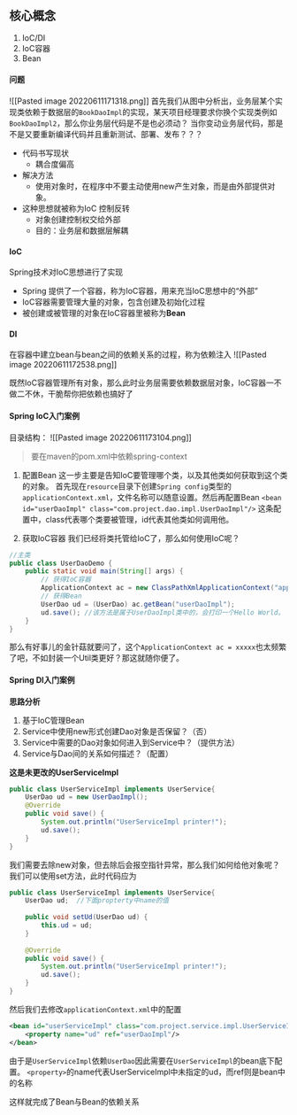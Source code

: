 ## 核心概念
1. IoC/DI
2. IoC容器
3. Bean

#### 问题
![[Pasted image 20220611171318.png]]
首先我们从图中分析出，业务层某个实现类依赖于数据层的`BookDaoImpl`的实现，某天项目经理要求你换个实现类例如`BookDaoImpl2`，那么你业务层代码是不是也必须动？
当你变动业务层代码，那是不是又要重新编译代码并且重新测试、部署、发布？？？

- 代码书写现状
	- 耦合度偏高
- 解决方法
	- 使用对象时，在程序中不要主动使用new产生对象，而是由外部提供对象。
- 这种思想就被称为IoC 控制反转
	- 对象创建控制权交给外部
	- 目的：业务层和数据层解耦


#### IoC
Spring技术对IoC思想进行了实现
- Spring 提供了一个容器，称为IoC容器，用来充当IoC思想中的“外部”
- IoC容器需要管理大量的对象，包含创建及初始化过程
- 被创建或被管理的对象在IoC容器里被称为**Bean**

#### DI
在容器中建立bean与bean之间的依赖关系的过程，称为依赖注入
![[Pasted image 20220611172538.png]]

既然IoC容器管理所有对象，那么此时业务层需要依赖数据层对象，IoC容器一不做二不休，干脆帮你把依赖也搞好了

#### Spring IoC入门案例
目录结构：
![[Pasted image 20220611173104.png]]

> 要在maven的pom.xml中依赖spring-context

1. 配置Bean
这一步主要是告知IoC要管理哪个类，以及其他类如何获取到这个类的对象。
首先现在`resource`目录下创建`Spring config`类型的`applicationContext.xml`，文件名称可以随意设置。然后再配置Bean
`<bean id="userDaoImpl" class="com.project.dao.impl.UserDaoImpl"/>`
这条配置中，class代表哪个类要被管理，id代表其他类如何调用他。

2. 获取IoC容器
我们已经将类托管给IoC了，那么如何使用IoC呢？
```java
//主类
public class UserDaoDemo {  
    public static void main(String[] args) {  
        // 获得IoC容器  
        ApplicationContext ac = new ClassPathXmlApplicationContext("applicationContext.xml");  
        // 获得Bean  
        UserDao ud = (UserDao) ac.getBean("userDaoImpl");  
        ud.save(); //该方法是属于UserDaoImpl类中的，会打印一个Hello World。  
    }  
}
```

那么有好事儿的金针菇就要问了，这个`ApplicationContext ac = xxxxx`也太频繁了吧，不如封装一个Util类更好？那这就随你便了。

#### Spring DI入门案例
**思路分析**
1. 基于IoC管理Bean
2. Service中使用new形式创建Dao对象是否保留？（否）
3. Service中需要的Dao对象如何进入到Service中？（提供方法）
4. Service与Dao间的关系如何描述？（配置）

**这是未更改的UserServiceImpl**
```java
public class UserServiceImpl implements UserService{  
    UserDao ud = new UserDaoImpl();  
    @Override  
    public void save() {  
        System.out.println("UserServiceImpl printer!");  
        ud.save();  
    }  
}
```

我们需要去除new对象，但去除后会报空指针异常，那么我们如何给他对象呢？
我们可以使用set方法，此时代码应为
```java
public class UserServiceImpl implements UserService{  
    UserDao ud;  //下面propterty中name的值
  
    public void setUd(UserDao ud) {  
        this.ud = ud;  
    }  
  
    @Override  
    public void save() {  
        System.out.println("UserServiceImpl printer!");  
        ud.save();  
    }  
}
```

然后我们去修改`applicationContext.xml`中的配置
```xml
<bean id="userServiceImpl" class="com.project.service.impl.UserServiceImpl">  
    <property name="ud" ref="userDaoImpl"/>  
</bean>
```

由于是`UserServiceImpl`依赖`UserDao`因此需要在`UserServiceImpl`的bean底下配置。
`<property>`的name代表UserServiceImpl中未指定的ud，而ref则是bean中的名称

这样就完成了Bean与Bean的依赖关系